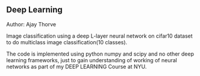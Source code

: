 ## Deep Learning

Author: Ajay Thorve

<p>Image classification using a deep L-layer neural network on cifar10 dataset to do multiclass image classification(10 classes).</p>

<p>
The code is implemented using python numpy and scipy and no other deep learning frameworks, just to gain understanding of working of neural networks as part of my DEEP LEARNING Course at NYU.
</p>
   